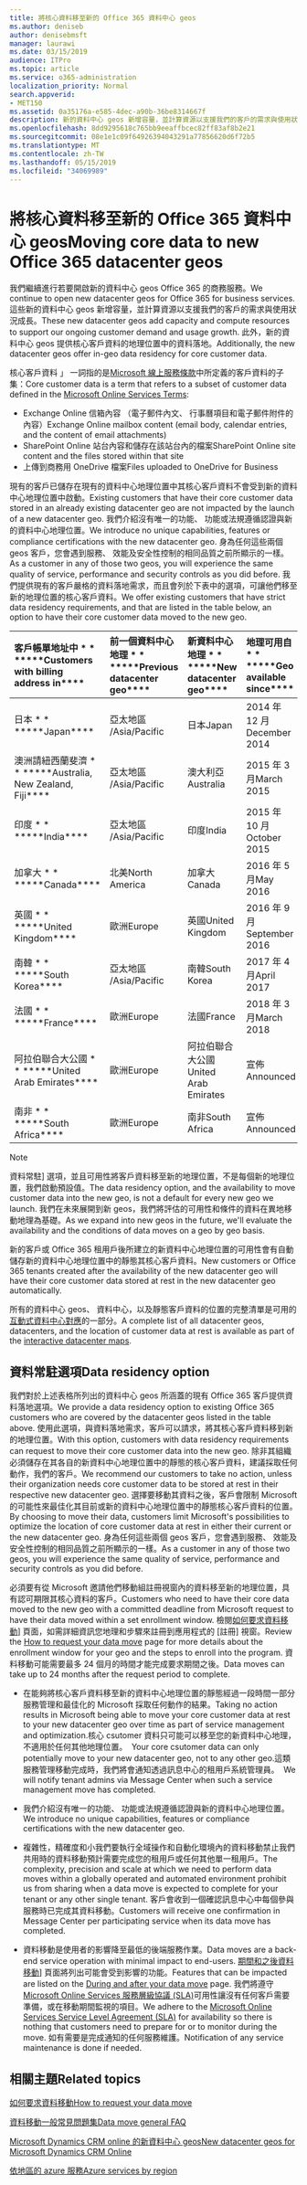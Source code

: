 ```yaml
---
title: 將核心資料移至新的 Office 365 資料中心 geos
ms.author: deniseb
author: denisebmsft
manager: laurawi
ms.date: 03/15/2019
audience: ITPro
ms.topic: article
ms.service: o365-administration
localization_priority: Normal
search.appverid:
- MET150
ms.assetid: 0a35176a-e585-4dec-a90b-36be8314667f
description: 新的資料中心 geos 新增容量，並計算資源以支援我們的客戶的需求與使用狀況成長。 此外，新的資料中心 geos 提供核心客戶資料的地理位置中的資料落地。 核心客戶資料 」 一詞指的是 Microsoft 線上服務條款中所定義的客戶資料的子集： Exchange Online 信箱內容 （電子郵件內文、 行事曆項目和電子郵件附件的內容） 和 SharePoint Online 站台內容和檔案儲存在該站台內，而且檔案上傳至商務用 OneDrive。
ms.openlocfilehash: 8dd9295618c765bb9eeaffbcec82ff83af8b2e21
ms.sourcegitcommit: 08e1e1c09f64926394043291a77856620d6f72b5
ms.translationtype: MT
ms.contentlocale: zh-TW
ms.lasthandoff: 05/15/2019
ms.locfileid: "34069989"
---
```

# <a name="moving-core-data-to-new-office-365-datacenter-geos"></a><span data-ttu-id="4be2c-105">將核心資料移至新的 Office 365 資料中心 geos</span><span class="sxs-lookup"><span data-stu-id="4be2c-105">Moving core data to new Office 365 datacenter geos</span></span>

<span data-ttu-id="4be2c-106">我們繼續進行若要開啟新的資料中心 geos Office 365 的商務服務。</span><span class="sxs-lookup"><span data-stu-id="4be2c-106">We continue to open new datacenter geos for Office 365 for business services.</span></span> <span data-ttu-id="4be2c-107">這些新的資料中心 geos 新增容量，並計算資源以支援我們的客戶的需求與使用狀況成長。</span><span class="sxs-lookup"><span data-stu-id="4be2c-107">These new datacenter geos add capacity and compute resources to support our ongoing customer demand and usage growth.</span></span> <span data-ttu-id="4be2c-108">此外，新的資料中心 geos 提供核心客戶資料的地理位置中的資料落地。</span><span class="sxs-lookup"><span data-stu-id="4be2c-108">Additionally, the new datacenter geos offer in-geo data residency for core customer data.</span></span> 

<span data-ttu-id="4be2c-109">核心客戶資料 」 一詞指的是[Microsoft 線上服務條款](https://go.microsoft.com/fwlink/p/?LinkID=249048)中所定義的客戶資料的子集：</span><span class="sxs-lookup"><span data-stu-id="4be2c-109">Core customer data is a term that refers to a subset of customer data defined in the [Microsoft Online Services Terms](https://go.microsoft.com/fwlink/p/?LinkID=249048):</span></span> 
- <span data-ttu-id="4be2c-110">Exchange Online 信箱內容 （電子郵件內文、 行事曆項目和電子郵件附件的內容）</span><span class="sxs-lookup"><span data-stu-id="4be2c-110">Exchange Online mailbox content (email body, calendar entries, and the content of email attachments)</span></span>
- <span data-ttu-id="4be2c-111">SharePoint Online 站台內容和儲存在該站台內的檔案</span><span class="sxs-lookup"><span data-stu-id="4be2c-111">SharePoint Online site content and the files stored within that site</span></span>
- <span data-ttu-id="4be2c-112">上傳到商務用 OneDrive 檔案</span><span class="sxs-lookup"><span data-stu-id="4be2c-112">Files uploaded to OneDrive for Business</span></span> 
  
<span data-ttu-id="4be2c-113">現有的客戶已儲存在現有的資料中心地理位置中其核心客戶資料不會受到新的資料中心地理位置中啟動。</span><span class="sxs-lookup"><span data-stu-id="4be2c-113">Existing customers that have their core customer data stored in an already existing datacenter geo are not impacted by the launch of a new datacenter geo.</span></span> <span data-ttu-id="4be2c-114">我們介紹沒有唯一的功能、 功能或法規遵循認證與新的資料中心地理位置。</span><span class="sxs-lookup"><span data-stu-id="4be2c-114">We introduce no unique capabilities, features or compliance certifications with the new datacenter geo.</span></span> <span data-ttu-id="4be2c-115">身為任何這些兩個 geos 客戶，您會遇到服務、 效能及安全性控制的相同品質之前所顯示的一樣。</span><span class="sxs-lookup"><span data-stu-id="4be2c-115">As a customer in any of those two geos, you will experience the same quality of service, performance and security controls as you did before.</span></span> <span data-ttu-id="4be2c-116">我們提供現有的客戶嚴格的資料落地需求，而且會列於下表中的選項，可讓他們移至新的地理位置的核心客戶資料。</span><span class="sxs-lookup"><span data-stu-id="4be2c-116">We offer existing customers that have strict data residency requirements, and that are listed in the table below, an option to have their core customer data moved to the new geo.</span></span>
  
|<span data-ttu-id="4be2c-117">客戶帳單地址中 \* \* \*</span><span class="sxs-lookup"><span data-stu-id="4be2c-117">\*\*\*\*Customers with billing address in\*\*\*\*</span></span>|<span data-ttu-id="4be2c-118">前一個資料中心地理 \* \* \*</span><span class="sxs-lookup"><span data-stu-id="4be2c-118">\*\*\*\*Previous datacenter geo\*\*\*\*</span></span>|<span data-ttu-id="4be2c-119">新資料中心地理 \* \* \*</span><span class="sxs-lookup"><span data-stu-id="4be2c-119">\*\*\*\*New datacenter geo\*\*\*\*</span></span>|<span data-ttu-id="4be2c-120">地理可用自 \* \* \*</span><span class="sxs-lookup"><span data-stu-id="4be2c-120">\*\*\*\*Geo available since\*\*\*\*</span></span>|
|:-----|:-----|:-----|:-----|
|<span data-ttu-id="4be2c-121">日本 \* \* \*</span><span class="sxs-lookup"><span data-stu-id="4be2c-121">\*\*\*\*Japan\*\*\*\*</span></span>| <span data-ttu-id="4be2c-122">亞太地區 /</span><span class="sxs-lookup"><span data-stu-id="4be2c-122">Asia/Pacific</span></span> | <span data-ttu-id="4be2c-123">日本</span><span class="sxs-lookup"><span data-stu-id="4be2c-123">Japan</span></span> | <span data-ttu-id="4be2c-124">2014 年 12 月</span><span class="sxs-lookup"><span data-stu-id="4be2c-124">December 2014</span></span> |
|<span data-ttu-id="4be2c-125">澳洲請紐西蘭斐濟 \* \* \*</span><span class="sxs-lookup"><span data-stu-id="4be2c-125">\*\*\*\*Australia, New Zealand, Fiji\*\*\*\*</span></span>| <span data-ttu-id="4be2c-126">亞太地區 /</span><span class="sxs-lookup"><span data-stu-id="4be2c-126">Asia/Pacific</span></span> | <span data-ttu-id="4be2c-127">澳大利亞</span><span class="sxs-lookup"><span data-stu-id="4be2c-127">Australia</span></span> | <span data-ttu-id="4be2c-128">2015 年 3 月</span><span class="sxs-lookup"><span data-stu-id="4be2c-128">March 2015</span></span> |
|<span data-ttu-id="4be2c-129">印度 \* \* \*</span><span class="sxs-lookup"><span data-stu-id="4be2c-129">\*\*\*\*India\*\*\*\*</span></span>| <span data-ttu-id="4be2c-130">亞太地區 /</span><span class="sxs-lookup"><span data-stu-id="4be2c-130">Asia/Pacific</span></span> | <span data-ttu-id="4be2c-131">印度</span><span class="sxs-lookup"><span data-stu-id="4be2c-131">India</span></span> | <span data-ttu-id="4be2c-132">2015 年 10 月</span><span class="sxs-lookup"><span data-stu-id="4be2c-132">October 2015</span></span> |
|<span data-ttu-id="4be2c-133">加拿大 \* \* \*</span><span class="sxs-lookup"><span data-stu-id="4be2c-133">\*\*\*\*Canada\*\*\*\*</span></span>| <span data-ttu-id="4be2c-134">北美</span><span class="sxs-lookup"><span data-stu-id="4be2c-134">North America</span></span> | <span data-ttu-id="4be2c-135">加拿大</span><span class="sxs-lookup"><span data-stu-id="4be2c-135">Canada</span></span> | <span data-ttu-id="4be2c-136">2016 年 5 月</span><span class="sxs-lookup"><span data-stu-id="4be2c-136">May 2016</span></span> |
|<span data-ttu-id="4be2c-137">英國 \* \* \*</span><span class="sxs-lookup"><span data-stu-id="4be2c-137">\*\*\*\*United Kingdom\*\*\*\*</span></span>| <span data-ttu-id="4be2c-138">歐洲</span><span class="sxs-lookup"><span data-stu-id="4be2c-138">Europe</span></span> | <span data-ttu-id="4be2c-139">英國</span><span class="sxs-lookup"><span data-stu-id="4be2c-139">United Kingdom</span></span> | <span data-ttu-id="4be2c-140">2016 年 9 月</span><span class="sxs-lookup"><span data-stu-id="4be2c-140">September 2016</span></span> |
|<span data-ttu-id="4be2c-141">南韓 \* \* \*</span><span class="sxs-lookup"><span data-stu-id="4be2c-141">\*\*\*\*South Korea\*\*\*\*</span></span>| <span data-ttu-id="4be2c-142">亞太地區 /</span><span class="sxs-lookup"><span data-stu-id="4be2c-142">Asia/Pacific</span></span> | <span data-ttu-id="4be2c-143">南韓</span><span class="sxs-lookup"><span data-stu-id="4be2c-143">South Korea</span></span> | <span data-ttu-id="4be2c-144">2017 年 4 月</span><span class="sxs-lookup"><span data-stu-id="4be2c-144">April 2017</span></span> |
|<span data-ttu-id="4be2c-145">法國 \* \* \*</span><span class="sxs-lookup"><span data-stu-id="4be2c-145">\*\*\*\*France\*\*\*\*</span></span>| <span data-ttu-id="4be2c-146">歐洲</span><span class="sxs-lookup"><span data-stu-id="4be2c-146">Europe</span></span> | <span data-ttu-id="4be2c-147">法國</span><span class="sxs-lookup"><span data-stu-id="4be2c-147">France</span></span> | <span data-ttu-id="4be2c-148">2018 年 3 月</span><span class="sxs-lookup"><span data-stu-id="4be2c-148">March 2018</span></span> |
|<span data-ttu-id="4be2c-149">阿拉伯聯合大公國 \* \* \*</span><span class="sxs-lookup"><span data-stu-id="4be2c-149">\*\*\*\*United Arab Emirates\*\*\*\*</span></span>| <span data-ttu-id="4be2c-150">歐洲</span><span class="sxs-lookup"><span data-stu-id="4be2c-150">Europe</span></span> | <span data-ttu-id="4be2c-151">阿拉伯聯合大公國</span><span class="sxs-lookup"><span data-stu-id="4be2c-151">United Arab Emirates</span></span> | <span data-ttu-id="4be2c-152">宣佈</span><span class="sxs-lookup"><span data-stu-id="4be2c-152">Announced</span></span> |
|<span data-ttu-id="4be2c-153">南非 \* \* \*</span><span class="sxs-lookup"><span data-stu-id="4be2c-153">\*\*\*\*South Africa\*\*\*\*</span></span>| <span data-ttu-id="4be2c-154">歐洲</span><span class="sxs-lookup"><span data-stu-id="4be2c-154">Europe</span></span> | <span data-ttu-id="4be2c-155">南非</span><span class="sxs-lookup"><span data-stu-id="4be2c-155">South Africa</span></span> | <span data-ttu-id="4be2c-156">宣佈</span><span class="sxs-lookup"><span data-stu-id="4be2c-156">Announced</span></span> |
   
> [!NOTE]
> <span data-ttu-id="4be2c-157">資料常駐] 選項，並且可用性將客戶資料移至新的地理位置，不是每個新的地理位置，我們啟動預設值。</span><span class="sxs-lookup"><span data-stu-id="4be2c-157">The data residency option, and the availability to move customer data into the new geo, is not a default for every new geo we launch.</span></span> <span data-ttu-id="4be2c-158">我們在未來展開到新 geos，我們將評估的可用性和條件的資料在異地移動地理為基礎。</span><span class="sxs-lookup"><span data-stu-id="4be2c-158">As we expand into new geos in the future, we'll evaluate the availability and the conditions of data moves on a geo by geo basis.</span></span> 
  
<span data-ttu-id="4be2c-159">新的客戶或 Office 365 租用戶後所建立的新資料中心地理位置的可用性會有自動儲存新的資料中心地理位置中的靜態其核心客戶資料。</span><span class="sxs-lookup"><span data-stu-id="4be2c-159">New customers or Office 365 tenants created after the availability of the new datacenter geo will have their core customer data stored at rest in the new datacenter geo automatically.</span></span>
  
<span data-ttu-id="4be2c-160">所有的資料中心 geos、 資料中心，以及靜態客戶資料的位置的完整清單是可用的[互動式資料中心對應](https://office.com/datamaps)的一部分。</span><span class="sxs-lookup"><span data-stu-id="4be2c-160">A complete list of all datacenter geos, datacenters, and the location of customer data at rest is available as part of the [interactive datacenter maps](https://office.com/datamaps).</span></span> 
  
## <a name="data-residency-option"></a><span data-ttu-id="4be2c-161">資料常駐選項</span><span class="sxs-lookup"><span data-stu-id="4be2c-161">Data residency option</span></span>

<span data-ttu-id="4be2c-162">我們對於上述表格所列出的資料中心 geos 所涵蓋的現有 Office 365 客戶提供資料落地選項。</span><span class="sxs-lookup"><span data-stu-id="4be2c-162">We provide a data residency option to existing Office 365 customers who are covered by the datacenter geos listed in the table above.</span></span> <span data-ttu-id="4be2c-163">使用此選項，與資料落地需求，客戶可以請求，將其核心客戶資料移到新的地理位置。</span><span class="sxs-lookup"><span data-stu-id="4be2c-163">With this option, customers with data residency requirements can request to move their core customer data into the new geo.</span></span> <span data-ttu-id="4be2c-164">除非其組織必須儲存在其各自的新資料中心地理位置中的靜態的核心客戶資料，建議採取任何動作，我們的客戶。</span><span class="sxs-lookup"><span data-stu-id="4be2c-164">We recommend our customers to take no action, unless their organization needs core customer data to be stored at rest in their respective new datacenter geo.</span></span> <span data-ttu-id="4be2c-165">選擇要移動其資料之後，客戶會限制 Microsoft 的可能性來最佳化其目前或新的資料中心地理位置中的靜態核心客戶資料的位置。</span><span class="sxs-lookup"><span data-stu-id="4be2c-165">By choosing to move their data, customers limit Microsoft's possibilities to optimize the location of core customer data at rest in either their current or the new datacenter geo.</span></span> <span data-ttu-id="4be2c-166">身為任何這些兩個 geos 客戶，您會遇到服務、 效能及安全性控制的相同品質之前所顯示的一樣。</span><span class="sxs-lookup"><span data-stu-id="4be2c-166">As a customer in any of those two geos, you will experience the same quality of service, performance and security controls as you did before.</span></span>
  
<span data-ttu-id="4be2c-167">必須要有從 Microsoft 邀請他們移動組註冊視窗內的資料移至新的地理位置，具有認可期限其核心資料的客戶。</span><span class="sxs-lookup"><span data-stu-id="4be2c-167">Customers who need to have their core data moved to the new geo with a committed deadline from Microsoft request to have their data moved within a set enrollment window.</span></span>  <span data-ttu-id="4be2c-168">檢閱[如何要求資料移動](request-your-data-move.md)] 頁面，如需詳細資訊您地理和步驟來註冊到應用程式的 [註冊] 視窗。</span><span class="sxs-lookup"><span data-stu-id="4be2c-168">Review the [How to request your data move](request-your-data-move.md) page for more details about the enrollment window for your geo and the steps to enroll into the program.</span></span>  <span data-ttu-id="4be2c-169">資料移動可能需要最多 24 個月的時間才能完成要求期間之後。</span><span class="sxs-lookup"><span data-stu-id="4be2c-169">Data moves can take up to 24 months after the request period to complete.</span></span>

- <span data-ttu-id="4be2c-170">在能夠將核心客戶資料移至新的資料中心地理位置的靜態經過一段時間一部分服務管理和最佳化的 Microsoft 採取任何動作的結果。</span><span class="sxs-lookup"><span data-stu-id="4be2c-170">Taking no action results in Microsoft being able to move your core customer data at rest to your new datacenter geo over time as part of service management and optimization.</span></span><span data-ttu-id="4be2c-171">核心 csutomer 資料只可能可以移至您的新資料中心地理，不適用於任何其他地理位置。</span><span class="sxs-lookup"><span data-stu-id="4be2c-171">  Your core csutomer data can only potentially move to your new datacenter geo, not to any other geo.</span></span><span data-ttu-id="4be2c-172">這類服務管理移動完成時，我們將會通知透過訊息中心的租用戶系統管理員。</span><span class="sxs-lookup"><span data-stu-id="4be2c-172">  We will notify tenant admins via Message Center when such a service management move has completed.</span></span>
   
- <span data-ttu-id="4be2c-173">我們介紹沒有唯一的功能、 功能或法規遵循認證與新的資料中心地理位置。</span><span class="sxs-lookup"><span data-stu-id="4be2c-173">We introduce no unique capabilities, features or compliance certifications with the new datacenter geo.</span></span>
    
- <span data-ttu-id="4be2c-174">複雜性，精確度和小我們要執行全域操作和自動化環境內的資料移動禁止我們共用時的資料移動預計需要完成您的租用戶或任何其他單一租用戶。</span><span class="sxs-lookup"><span data-stu-id="4be2c-174">The complexity, precision and scale at which we need to perform data moves within a globally operated and automated environment prohibit us from sharing when a data move is expected to complete for your tenant or any other single tenant.</span></span> <span data-ttu-id="4be2c-175">客戶會收到一個確認訊息中心中每個參與服務時已完成其資料移動。</span><span class="sxs-lookup"><span data-stu-id="4be2c-175">Customers will receive one confirmation in Message Center per participating service when its data move has completed.</span></span> 
    
- <span data-ttu-id="4be2c-176">資料移動是使用者的影響降至最低的後端服務作業。</span><span class="sxs-lookup"><span data-stu-id="4be2c-176">Data moves are a back-end service operation with minimal impact to end-users.</span></span> <span data-ttu-id="4be2c-177">[期間和之後資料移動](during-and-after-your-data-move.md)] 頁面將列出可能會受到影響的功能。</span><span class="sxs-lookup"><span data-stu-id="4be2c-177">Features that can be impacted are listed on the [During and after your data move](during-and-after-your-data-move.md) page.</span></span> <span data-ttu-id="4be2c-178">我們將遵守[Microsoft Online Services 服務層級協議 (SLA)](https://go.microsoft.com/fwlink/p/?LinkId=523897)可用性讓沒有任何客戶需要準備，或在移動期間監視的項目。</span><span class="sxs-lookup"><span data-stu-id="4be2c-178">We adhere to the [Microsoft Online Services Service Level Agreement (SLA)](https://go.microsoft.com/fwlink/p/?LinkId=523897) for availability so there is nothing that customers need to prepare for or to monitor during the move.</span></span> <span data-ttu-id="4be2c-179">如有需要是完成通知的任何服務維護。</span><span class="sxs-lookup"><span data-stu-id="4be2c-179">Notification of any service maintenance is done if needed.</span></span> 
    
## <a name="related-topics"></a><span data-ttu-id="4be2c-180">相關主題</span><span class="sxs-lookup"><span data-stu-id="4be2c-180">Related topics</span></span> 
 
[<span data-ttu-id="4be2c-181">如何要求資料移動</span><span class="sxs-lookup"><span data-stu-id="4be2c-181">How to request your data move</span></span>](request-your-data-move.md)
    
[<span data-ttu-id="4be2c-182">資料移動一般常見問題集</span><span class="sxs-lookup"><span data-stu-id="4be2c-182">Data move general FAQ</span></span>](data-move-faq.md)
  
[<span data-ttu-id="4be2c-183">Microsoft Dynamics CRM online 的新資料中心 geos</span><span class="sxs-lookup"><span data-stu-id="4be2c-183">New datacenter geos for Microsoft Dynamics CRM Online</span></span>](https://go.microsoft.com/fwlink/p/?Linkid=615924)
  
[<span data-ttu-id="4be2c-184">依地區的 azure 服務</span><span class="sxs-lookup"><span data-stu-id="4be2c-184">Azure services by region</span></span>](https://azure.microsoft.com/en-us/regions/)
